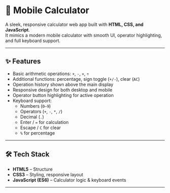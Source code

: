 
# 📱 Mobile Calculator

A sleek, responsive calculator web app built with **HTML, CSS, and JavaScript**.  
It mimics a modern mobile calculator with smooth UI, operator highlighting, and full keyboard support.

---

## ✨ Features
- Basic arithmetic operations: `+`, `-`, `×`, `÷`
- Additional functions: percentage, sign toggle (`+/-`), clear (`AC`)
- Operation history shown above the main display
- Responsive design for both desktop and mobile
- Operator button highlighting for active operation
- Keyboard support:
  - Numbers (`0–9`)
  - Operators (`+`, `-`, `*`, `/`)
  - Decimal (`.`)
  - Enter / `=` for calculation
  - Escape / `C` for clear
  - `%` for percentage

---

## 🛠️ Tech Stack
- **HTML5** – Structure  
- **CSS3** – Styling, responsive layout  
- **JavaScript (ES6)** – Calculator logic & keyboard events  

---


